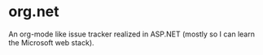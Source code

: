 org.net
=======

An org-mode like issue tracker realized in ASP.NET (mostly so I can learn the Microsoft web stack).